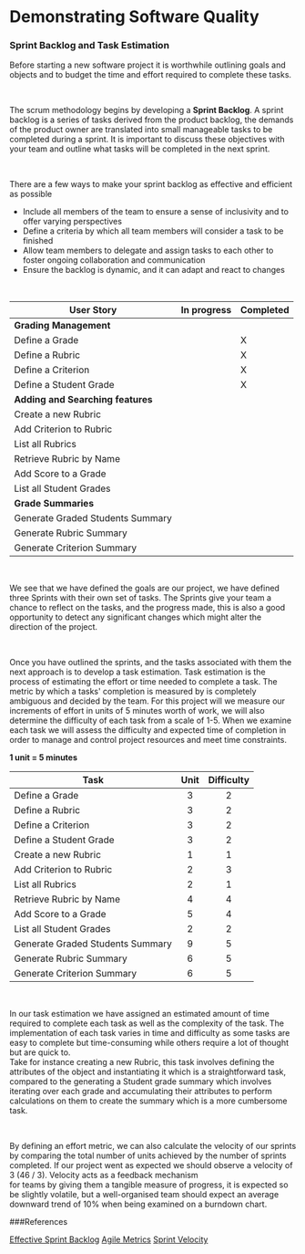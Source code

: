 # Demonstrating Software Quality

### Sprint Backlog and Task Estimation 

Before starting a new software project it is worthwhile outlining goals and 
objects and to budget the time and effort required to complete these tasks.

<br>

The scrum methodology begins by developing a **Sprint Backlog**. A sprint 
backlog is a series of tasks derived from the product backlog, the demands
of the product owner are translated into small manageable tasks to be completed
during a sprint. It is important to discuss these objectives with your team 
and outline what tasks will be completed in the next sprint. 

<br>

There are a few ways to make your sprint backlog as effective and 
efficient as possible 

* Include all members of the team to ensure a sense of inclusivity 
and to offer varying perspectives
* Define a criteria by which all team members will consider a 
task to be finished
* Allow team members to delegate and assign tasks to each other
to foster ongoing collaboration and communication
* Ensure the backlog is dynamic, and it can adapt and react to 
changes


<br>

<table>
<thead>
<tr>
<th>User Story</th>
<th>In progress</th>
<th>Completed</th>
</tr>
</thead>
<tbody>
<tr>
<td><b>  Grading Management</b></td>
<td align="center"></td>
<td></td>
</tr>
<tr>
<td>Define a Grade </td>
<td align="center"></td>
<td>X</td>
</tr>
<tr>
<td>Define a Rubric </td>
<td align="center"></td>
<td>X</td>
</tr>
<tr>
<td>Define a Criterion</td>
<td align="center"></td>
<td>X</td>
</tr>
<tr>
<td>Define a Student Grade</td>
<td align="center"></td>
<td>X</td>
</tr>
<tr>
<td> <b>Adding and Searching features </b> </td>
<td></td>
<td></td>
</tr>
<tr>
<tr>
<td>Create a new Rubric</td>
<td></td>
<td></td>
</tr>
<tr>
<td>Add Criterion to Rubric</td>
<td></td>
<td></td>
</tr>
<tr>
<td>List all Rubrics</td>
<td></td>
<td></td>
</tr>
<tr>
<td>Retrieve Rubric by Name</td>
<td></td>
<td></td>
</tr>
<tr>
<td>Add Score to a Grade</td>
<td></td>
<td></td>
</tr>
<tr>
<td>List all Student Grades</td>
<td></td>
<td></td>
</tr>
<tr>
<td><b>Grade Summaries</b></td>
<td></td>
<td></td>
</tr>
<tr>
<td>Generate Graded Students Summary</td>
<td></td>
<td></td>
</tr>
<tr>
<td>Generate Rubric Summary</td>
<td></td>
<td></td>
</tr>
<tr>
<td>Generate Criterion Summary</td>
<td></td>
<td></td>
</tr>
</tbody>
</table>

<br>

We see that we have defined the goals are our project, we have defined three 
Sprints with their own set of tasks. The Sprints give your team a chance to 
reflect on the tasks, and the progress made, this is also a good opportunity 
to detect any significant changes which might alter the direction of the 
project. 

<br>

Once you have outlined the sprints, and the tasks associated with them the next
approach is to develop a task estimation. Task estimation is the process of 
estimating the effort or time needed to complete a task. The metric by which a 
tasks' completion is measured by is completely ambiguous and decided by the team. For this project 
will we measure our increments of effort in units of 5 minutes worth of work, we will
also determine the difficulty of each task from a scale of 1-5. When we examine
each task we will assess the difficulty and expected time of completion in order to manage and
control project resources and meet time constraints.

**1 unit = 5 minutes**
<br>


<table>
<thead>
<tr>
<th> Task </th>
<th> Unit </th>
<th align="center"> Difficulty   </th>
</tr>
</thead>
<tbody>
<tr>
<td>Define a Grade </td>
<td align="center">3</td>
<td align="center">2</td>
</tr>
<tr>
<td>Define a Rubric </td>
<td align="center">3</td>
<td align="center">2</td>
</tr>
<tr>
<td>Define a Criterion</td>
<td align="center">3</td>
<td align="center">2</td>
</tr>
<tr>
<td>Define a Student Grade</td>
<td align="center">3</td>
<td align="center">2</td>
<tr>
<td>Create a new Rubric</td>
<td align="center">1</td>
<td align="center">1</td>
</tr>
<tr>
<td>Add Criterion to Rubric</td>
<td align="center">2</td>
<td align="center">3</td>
</tr>
<tr>
<td>List all Rubrics</td>
<td align="center">2</td>
<td align="center">1</td>
</tr>
<tr>
<td>Retrieve Rubric by Name</td>
<td align="center">4</td>
<td align="center">4</td>
</tr>
<tr>
<td>Add Score to a Grade</td>
<td align="center">5</td>
<td align="center">4</td>
</tr>
<tr>
<td>List all Student Grades</td>
<td align="center">2</td>
<td align="center">2</td>
</tr>
<tr>
<td>Generate Graded Students Summary</td>
<td align="center">9</td>
<td align="center">5</td>
</tr>
<tr>
<td>Generate Rubric Summary</td>
<td align="center">6</td>
<td align="center">5</td>
</tr>
<tr>
<td>Generate Criterion Summary</td>
<td align="center">6</td>
<td align="center">5</td>
</tr>
</tbody>
</table>

<br>

In our task estimation we have assigned an estimated amount of time required to complete
each task as well as the complexity of the task. The implementation of each task varies in time and
difficulty as some tasks are easy to complete but time-consuming while others require a lot of thought
but are quick to.
<br>
Take for instance creating a new Rubric, this task involves defining the attributes of 
the object and instantiating it which is a straightforward task, compared to the generating a Student
grade summary which involves iterating over each grade and accumulating their attributes to perform
calculations on them to create the summary which is a more cumbersome task.

<br>

By defining an effort metric, we can also calculate the velocity of our sprints by comparing
the total number of units achieved by the number of sprints completed. If our project went 
as expected we should observe a velocity of 3 (46 / 3). Velocity acts as a feedback mechanism  
for teams by giving them a tangible measure of progress, it is expected so be slightly volatile, but a well-organised team should expect an average downward trend of 10% when being examined on 
a burndown chart.


###References 


[Effective Sprint Backlog](https://www.sealights.io/sprint-velocity/the-sprint-backlog-why-its-important-and-how-to-make-it-great/)
[Agile Metrics](https://www.atlassian.com/agile/project-management/metrics)
[Sprint Velocity](https://www.scruminc.com/velocity/#:~:text=Velocity%20is%20a%20measure%20of,all%20fully%20completed%20User%20Stories.)